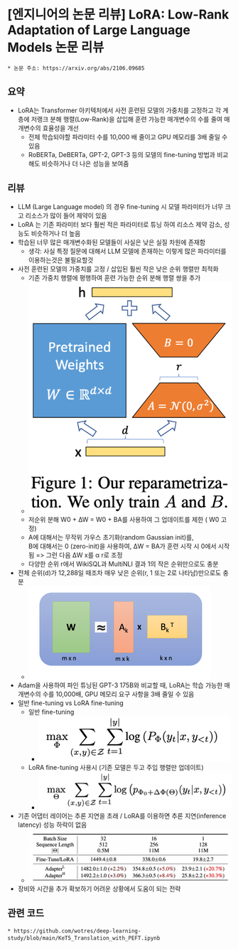 # [엔지니어의 논문 리뷰] LoRA: Low-Rank Adaptation of Large Language Models 논문 리뷰
    * 논문 주소: https://arxiv.org/abs/2106.09685
## 요약
* LoRA는 Transformer 아키텍처에서 사전 훈련된 모델의 가중치를 고정하고 각 계층에 저랭크 분해 행렬(Low-Rank)을 삽입해 훈련 가능한 매개변수의 수를 줄여 매개변수의 효율성을 개선
    * 전체 학습되야할 파라미터 수를 10,000 배 줄이고 GPU 메모리를 3배 줄일 수 있음
    * RoBERTa, DeBERTa, GPT-2, GPT-3 등의 모델의 fine-tuning 방법과 비교해도 비슷하거나 더 나은 성능을 보여줌

## 리뷰
* LLM (Large Language model) 의 경우 fine-tuning 시 모델 파라미터가 너무 크고 리소스가 많이 들어 제약이 있음
* LoRA 는 기존 파라미터 보다 훨씬 적은 파라미터로 튜닝 하여 리소스 제약 감소, 성능도 비슷하거나 더 높음
* 학습된 너무 많은 매개변수화된 모델들이 사실은 낮은 실질 차원에 존재함
    * 생각: 사실 특정 질문에 대해서 LLM 모델에 존재하는 이렇게 많은 파라미터를 이용하는것은 불필요할것  
* 사전 훈련된 모델의 가중치를 고정 / 삽입된 훨씬 작은 낮은 순위 행렬만 최적화
    * 기존 가중치 행렬에 평행하여 훈련 가능한 순위 분해 행렬 쌍을 추가
    * ![reparametrization](./images/reparametrization.png)
    * 저순위 분해 W0 + ∆W = W0 + BA를 사용하여 그 업데이트를 제한 ( W0 고정)
    *  A에 대해서는 무작위 가우스 초기화(random Gaussian init)를,   
    B에 대해서는 0 (zero-init)을 사용하여, ∆W = BA가 훈련 시작 시 0에서 시작됨 => 그런 다음 ∆W x를 α r로 조정
    * 다양한 순위 r에서 WikiSQL과 MultiNLI 결과 1의 작은 순위만으로도 충분 
* 전체 순위(d)가 12,288일 때조차 매우 낮은 순위(r, 1 또는 2로 나타남)만으로도 충분
    * ![low-rank-decomposition](./images/low-rank-decomposition.png)
* Adam을 사용하여 파인 튜닝된 GPT-3 175B와 비교할 때, LoRA는 학습 가능한 매개변수의 수를 10,000배, GPU 메모리 요구 사항을 3배 줄일 수 있음
* 일반 fine-tuning vs LoRA fine-tuning
    * 일반 fine-tuning
        * ![model-fine-tuning](./images/model-fine-tuning.png)
    * LoRA fine-tuning 사용시 (기존 모델은 두고 주입 행렬만 업데이트)
        * ![LoRA-fine-tuning](./images/LoRA-fine-tuning.png)
* 기존 어댑터 레이어는 추론 지연을 초래 / LoRA를 이용하면 추론 지연(inference latency) 성능 하락이 없음
    * ![latency](./images/latency.png)
* 장비와 시간을 추가 확보하기 어려운 상황에서 도움이 되는 전략

## 관련 코드
    * https://github.com/wotres/deep-learning-study/blob/main/KeT5_Translation_with_PEFT.ipynb 